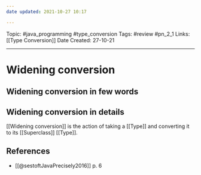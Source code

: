 ```yaml
---
date updated: 2021-10-27 10:17

---
```


Topic: #java_programming #type_conversion
Tags: #review #pn_2_1
Links: [[Type Conversion]]
Date Created: 27-10-21

---

# Widening conversion

## Widening conversion in few words

## Widening conversion in details

[[Widening conversion]] is the action of taking a [[Type]] and converting it to its [[Superclass]] [[Type]].

## References

- [[@sestoftJavaPrecisely2016]] p. 6
